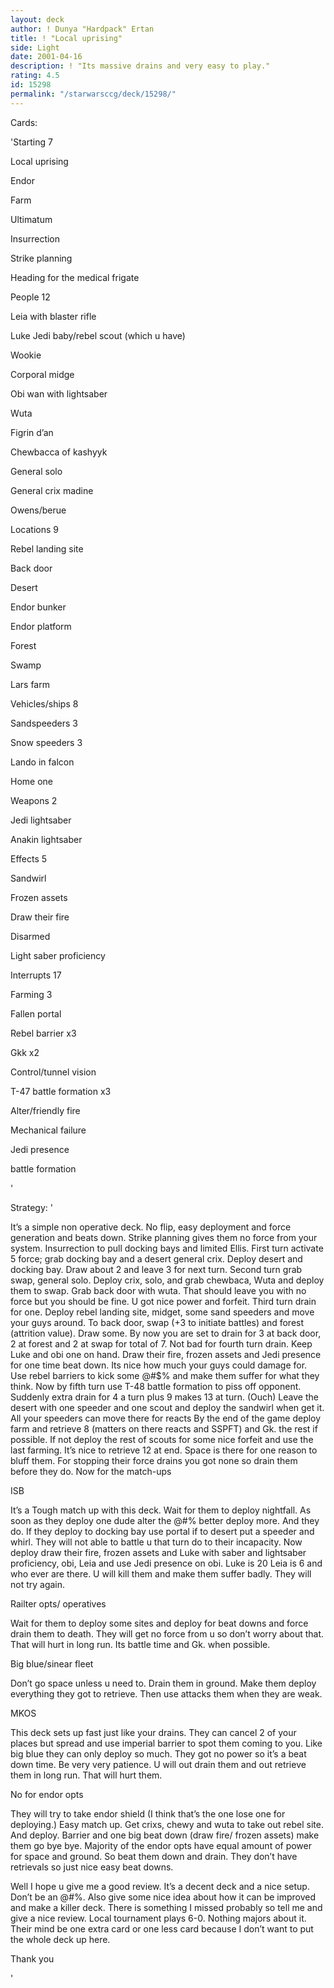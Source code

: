 ```yaml
---
layout: deck
author: ! Dunya "Hardpack" Ertan
title: ! "Local uprising"
side: Light
date: 2001-04-16
description: ! "Its massive drains and very easy to play."
rating: 4.5
id: 15298
permalink: "/starwarsccg/deck/15298/"
---
```

Cards: 

'Starting 7

Local uprising

Endor

Farm

Ultimatum

Insurrection

Strike planning

Heading for the medical frigate


People 12

Leia with blaster rifle

Luke Jedi baby/rebel scout (which u have)

Wookie

Corporal midge

Obi wan with lightsaber

Wuta

Figrin d&#8217;an

Chewbacca of kashyyk

General solo

General crix madine

Owens/berue


Locations 9

Rebel landing site

Back door

Desert

Endor bunker

Endor platform

Forest

Swamp

Lars farm


Vehicles/ships 8

Sandspeeders 3

Snow speeders 3

Lando in falcon

Home one


Weapons 2

Jedi lightsaber

Anakin lightsaber


Effects 5

Sandwirl

Frozen assets

Draw their fire

Disarmed

Light saber proficiency


Interrupts 17

Farming 3

Fallen portal 

Rebel barrier x3

Gkk x2

Control/tunnel vision

T-47 battle formation x3

Alter/friendly fire

Mechanical failure

Jedi presence

battle formation





'

Strategy: '

 
It&#8217;s a simple non operative deck. No flip, easy deployment and force generation and beats down.  Strike planning gives them no force from your system. Insurrection to pull docking bays and limited Ellis. First turn activate 5 force; grab docking bay and a desert general crix. Deploy desert and docking bay. Draw about 2 and leave 3 for next turn. Second turn grab swap, general solo. Deploy crix, solo, and grab chewbaca, Wuta and deploy them to swap. Grab back door with wuta. That should leave you with no force but you should be fine. U got nice power and forfeit. Third turn drain for one. Deploy rebel landing site, midget, some sand speeders and move your guys around.  To back door, swap (+3 to initiate battles) and forest (attrition value). Draw some. By now you are set to drain for 3 at back door, 2 at forest and 2 at swap for total of 7. Not bad for fourth turn drain. Keep Luke and obi one on hand. Draw their fire, frozen assets and Jedi presence for one time beat down. Its nice how much your guys could damage for. Use rebel barriers to kick some @#$% and make them suffer for what they think. Now by fifth turn use T-48 battle formation to piss off opponent. Suddenly extra drain for 4 a turn plus 9 makes 13 at turn. (Ouch) Leave the desert with one speeder and one scout and deploy the sandwirl when get it. All your speeders can move there for reacts By the end of the game deploy farm and retrieve 8 (matters on there reacts and SSPFT) and Gk. the rest if possible. If not deploy the rest of scouts for some nice forfeit and use the last farming. It&#8217;s nice to retrieve 12 at end. Space is there for one reason to bluff them. For stopping their force drains you got none so drain them before they do.  Now for the match-ups


ISB

It&#8217;s a Tough match up with this deck.  Wait for them to deploy nightfall. As soon as they deploy one dude alter the @#$%ing thing and rebel barrier them fast. They will most likely deploy Mara first. No she is barred and they think oh @#$% better deploy more. And they do. If they deploy to docking bay use portal if to desert put a speeder and whirl. They will not able to battle u that turn do to their incapacity. Now deploy draw their fire, frozen assets and Luke with saber and lightsaber proficiency, obi, Leia and use Jedi presence on obi. Luke is 20 Leia is 6 and who ever are there. U will kill them and make them suffer badly. They will not try again.

Railter opts/ operatives

Wait for them to deploy some sites and deploy for beat downs and force drain them to death. They will get no force from u so don&#8217;t worry about that. That will hurt in long run. Its battle time and Gk. when possible.

Big blue/sinear fleet

Don&#8217;t go space unless u need to. Drain them in ground. Make them deploy everything they got to retrieve. Then use attacks them when they are weak.

MKOS

This deck sets up fast just like your drains. They can cancel 2 of your places but spread and use imperial barrier to spot them coming to you. Like big blue they can only deploy so much. They got no power so it&#8217;s a beat down time. Be very very  patience. U will out drain them and out retrieve them in long run. That will hurt them.  

No for endor opts

They will try to take endor shield (I think that&#8217;s the one lose one for deploying.) Easy match up. Get crixs, chewy and wuta to take out rebel site. And deploy. Barrier and one big beat down (draw fire/ frozen assets) make them go bye bye. Majority of the endor opts have equal amount of power for space and ground. So beat them down and drain. They don&#8217;t have retrievals so just nice easy beat downs.


Well I hope u give me a good review. It&#8217;s a decent deck and a nice setup. Don&#8217;t be an @#$% with one or two star bull @#$%. Also give some nice idea about how it can be improved and make a killer deck. There is something I missed probably so tell me and give a nice review.  Local tournament plays 6-0. Nothing majors about it.  Their mind be one extra card or one less card because I don&#8217;t want to put the whole deck up here.

Thank you

'
